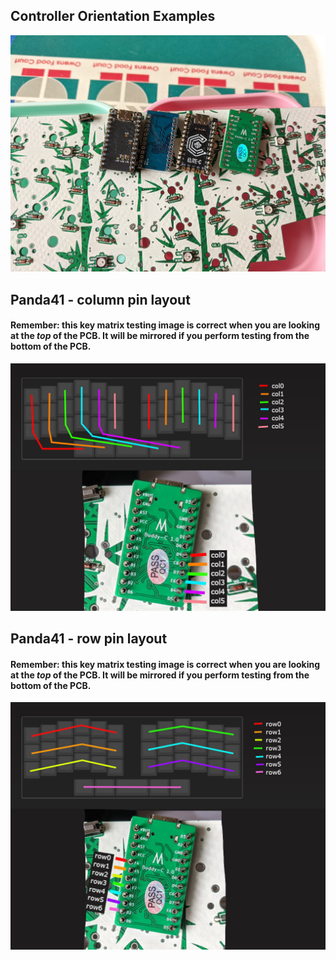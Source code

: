 ## Controller Orientation Examples

![Controller Orientation](/troubleshooting-help/controller-orientation.jpg)

## Panda41 - column pin layout

#### Remember: this key matrix testing  image is correct when you are looking at the *top* of the PCB. It will be mirrored if you perform testing from the bottom of the PCB. 

![Panda41 - column pin layout](/troubleshooting-help/panda41_cols_with_CONTROLLER.jpg)

## Panda41 - row pin layout

#### Remember: this key matrix testing image is correct when you are looking at the *top* of the PCB. It will be mirrored if you perform testing from the bottom of the PCB.

![Panda41 - row pin layout](/troubleshooting-help/panda41_rows_with_CONTROLLER.JPG)
